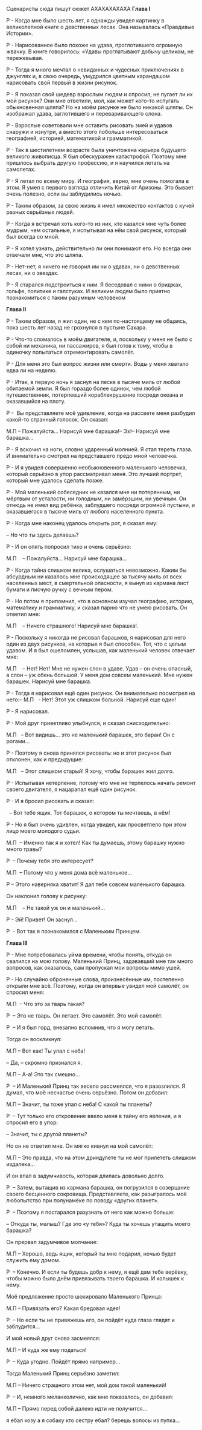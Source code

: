 Сценаристы сюда пишут сюжет
АХАХАХАХАХА
**Глава I**

Р - Когда мне было шесть лет, я однажды увидел картинку в великолепной книге о девственных лесах. Она называлась «Правдивые Истории».

Р - Нарисованное было похоже на удава, проглотившего огромную жвачку. В книге говорилось: «Удавы проглатывают добычу целиком, не пережевывая.

Р - Тогда я много мечтал о невиданных и чудесных приключениях в джунглях и, в свою очередь, умудрился цветным карандашом нарисовать свой первый в жизни рисунок.

Р - Я показал свой шедевр взрослым людям и спросил, не пугает ли их мой рисунок? Они мне ответили, мол, как может кого-то испугать обыкновенная шляпа? Но на моём рисунке не было никакой шляпы. Он изображал удава, заглотившего и переваривающего слона.

Р - Взрослые советовали мне оставить рисовать змей и удавов снаружи и изнутри, а вместо этого побольше интересоваться географией, историей, математикой и грамматикой.

Р - Так в шестилетнем возрасте была уничтожена карьера будущего великого живописца. Я был обескуражен катастрофой. Поэтому мне пришлось выбрать другую профессию, и я научился летать на самолетах.

Р - Я летал по всему миру. И география, верно, мне очень помогала в этом. Я умел с первого взгляда отличить Китай от Аризоны. Это бывает очень полезно, если вы заблудились ночью.

Р - Таким образом, за свою жизнь я имел множество контактов с кучей разных серьёзных людей.

Р - Когда я встречал хоть кого-то из них, кто казался мне чуть более мудрым, чем остальные, я испытывал на нём свой рисунок, который был всегда со мной.

Р - Я хотел узнать, действительно ли они понимают его. Но всегда они отвечали мне, что это шляпа.

Р - Нет-нет, я ничего не говорил им ни о удавах, ни о девственных лесах, ни о звездах.

Р - Я старался подстроиться к ним. Я беседовал с ними о бриджах, гольфе, политике и галстуках. И великим людям было приятно познакомиться с таким разумным человеком

**Глава II**

Р - Таким образом, я жил один, не с кем по-настоящему не общаясь, пока шесть лет назад не грохнулся в пустыне Сахара.

Р - Что-то сломалось в моём двигателе, и, поскольку у меня не было с собой ни механика, ни пассажиров, я был готов к тому, чтобы в одиночку попытаться отремонтировать самолёт.

Р - Для меня это был вопрос жизни или смерти. Воды у меня хватало едва ли на неделю.

Р - Итак, в первую ночь я заснул на песке в тысяче миль от любой обитаемой земли. Я был гораздо более одинок, чем любой путешественник, потерпевший кораблекрушение посреди океана и оказавшийся на плоту.

Р -  Вы представляете моё удивление, когда на рассвете меня разбудил какой-то странный голосок. Он сказал:

М.П – Пожалуйста… Нарисуй мне барашка!– Эх!– Нарисуй мне барашка…

Р - Я вскочил на ноги, словно ударенный молнией. Я стал тереть глаза. И внимательно смотрел на представшего предо мной человечка.

Р - И я увидел совершенно необыкновенного маленького человечка, который серьёзно в упор рассматривал меня. Это лучший портрет, который мне удалось сделать позже.

Р - Мой маленький собеседник не казался мне ни потерянным, ни мёртвым от усталости, ни голодным, ни замёрзшим, ни увечным. Он отнюдь не имел вид ребёнка, заблудшего посреди огромной пустыни, и оказавшегося в тысяче миль от любого населенного пункта.

Р - Когда мне наконец удалось открыть рот, я сказал ему:

– Но что ты здесь делаешь?

Р - И он опять попросил тихо и очень серьёзно:

М.П    – Пожалуйста… Нарисуй мне барашка…

Р - Когда тайна слишком велика, ослушаться невозможно. Каким бы абсурдным ни казалось мне происходящее за тысячу миль от всех населенных мест, в смертельной опасности, я вынул из кармана лист бумаги и писчую ручку с вечным пером.

Р - Но потом я припомнил, что в основном изучал географию, историю, математику и грамматику, и сказал парню что не умею рисовать. Он ответил мне:

М.П    – Ничего страшного! Нарисуй мне барашка!.

Р - Поскольку я никогда не рисовал барашков, я нарисовал для него один из двух рисунков, на которые я был способен. Тот, что с целым удавом. И я был ошеломлен, услышав, как маленький человек отвечает мне:

М.П    – Нет! Нет! Мне не нужен слон в удаве. Удав – он очень опасный, а слон – уж обень большой. У меня дом совсем маленький. Мне нужен барашек. Нарисуй мне барашка.

Р - Тогда я нарисовал ещё один рисунок. Он внимательно посмотрел на него:– М.П   - Нет! Этот уж слишком больной. Нарисуй еще один!

Р - Я нарисовал.

Р - Мой друг приветливо улыбнулся, и сказал снисходительно:

М.П   – Вот видишь… это не маленький барашек, это баран! Он с рогами…

Р - Поэтому я снова принялся рисовать: но и этот рисунок был отклонен, как и предыдущие:

М.П   – Этот слишком старый! Я хочу, чтобы барашек жил долго.

Р - Испытывая нетерпение, потому что мне не терпелось начать ремонт своего двигателя, я нацарапал ещё один рисунок.

Р - И я бросил рисовать и сказал:

  – Вот тебе ящик. Тот барашек, о котором ты мечтаешь, в нём!

Р - Но я был очень удивлен, когда увидел, как просветлело при этом лицо моего молодого судьи.

М.П  – Именно так я и хотел! Как ты думаешь, этому барашку нужно много травы?

Р  – Почему тебя это интересует?

М.П  – Потому что у меня дома всё маленькое…

Р – Этого наверняка хватит! Я дал тебе совсем маленького барашка.

Он наклонил голову к рисунку:

М.П    – Не такой уж он и маленький…

Р - Эй! Привет! Он заснул…

Р  - Вот так я познакомился с Маленьким Принцем.

**Глава III**

Р - Мне потребовалась уйма времени, чтобы понять, откуда он свалился на мою голову. Маленький Принц, задававший мне так много вопросов, как оказалось, сам пропускал мои вопросы мимо ушей.

Р - Но случайно оброненные слова, произнесённые им, постепенно открыли мне всё. Поэтому, когда он впервые увидел мой самолёт, он спросил меня:

М.П  – Что это за тварь такая?

Р  – Это не тварь. Он летает. Это самолёт. Это мой самолёт.

Р  – И я был горд, внезапно вспомнив, что я могу летать.

Тогда он воскликнул:

М.П – Вот как! Ты упал с неба!

– Да, – скромно признался я.

М.П – А-а! Это так смешно…

Р  – И Маленький Принц так весело рассмеялся, что я разозлился. Я думал, что моё несчастье очень серьёзно. Потом он добавил:

М.П – Значит, ты тоже упал с неба! С какой ты планеты?

Р  – Тут только его откровение ввело меня в тайну его явления, и я спросил его в упор:

– Значит, ты с другой планеты?

Но он не ответил мне. Он мягко кивнул на мой самолёт:

М.П – Это правда, что на этом дриндулете ты не мог прилететь слишком издалека…

И он впал в задумчивость, которая длилась довольно долго.

Р  – Затем, вытащив из кармана барашка, он погрузился в созерцание своего бесценного сокровища. Представляете, как разыгралось моё любопытство при полунамёке по поводу «других планет».

Р  – Поэтому я постарался разузнать от него как можно больше:

– Откуда ты, малыш? Где это «у тебя»? Куда ты хочешь утащить моего барашка?

Он прервал задумчивое молчание:

М.П – Хорошо, ведь ящик, который ты мне подарил, ночью будет служить ему домом.

Р  – Конечно. И если ты будешь добр к нему, я ещё дам тебе верёвку, чтобы можно было днём привязывать твоего барашка. И колышек к нему.

Моё предложение просто шокировало Маленького Принца:

М.П – Привязать его? Какая бредовая идея!

Р  – Но если ты не привяжешь его, он пойдёт куда глаза глядят и заблудится…

И мой новый друг снова засмеялся:

М.П – И куда же ему податься!

Р  – Куда угодно. Пойдёт прямо например…

Тогда Маленький Принц серьёзно заметил:

М.П – Ничего страшного этом нет, мой дом такой маленький!

Р  – И, немного меланхолично, как мне показалось, он добавил:

М.П – Прямо перед собой далеко идти не получится…


я ебал козу 
а я собаку
кто сестру ебал?
берешь волосы из пупка...

